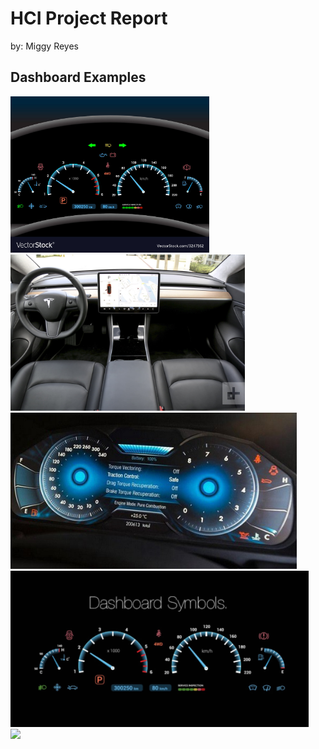 # HCI Project Report
by: Miggy Reyes


## Dashboard Examples
<img src="./assets/dash1.jpeg" height="250">
<img src="./assets/dash2.jpeg" height="250">
<div>
<img src="./assets/dash3.jpeg" height="250">
<img src="./assets/dash4.jpeg" height="250">
<div>
<img src="./assets/dash5.png" height="250">